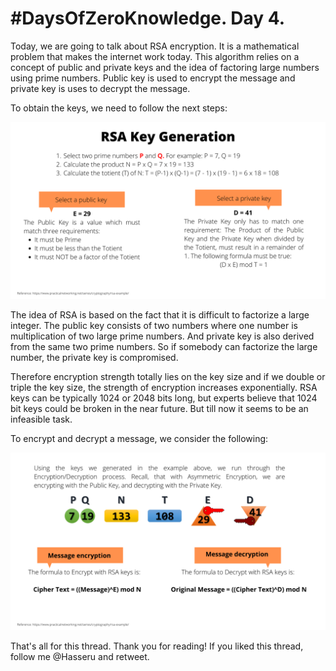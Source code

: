 # #DaysOfZeroKnowledge. Day 4.

Today, we are going to talk about RSA encryption. It is a mathematical problem that makes the internet work today. This algorithm relies on a concept of public and private keys and the idea of factoring large numbers using prime numbers. Public key is used to encrypt the message and private key is uses to decrypt the message. 

To obtain the keys, we need to follow the next steps:

![RSA Key Generation](https://raw.githubusercontent.com/hasselalcala/DaysOfZeroKnowledge/main/images/RSA_1.png)

The idea of RSA is based on the fact that it is difficult to factorize a large integer. The public key consists of two numbers where one number is multiplication of two large prime numbers. And private key is also derived from the same two prime numbers. So if somebody can factorize the large number, the private key is compromised. 

Therefore encryption strength totally lies on the key size and if we double or triple the key size, the strength of encryption increases exponentially. RSA keys can be typically 1024 or 2048 bits long, but experts believe that 1024 bit keys could be broken in the near future. But till now it seems to be an infeasible task.

To encrypt and decrypt a message, we consider the following: 

![Message encryption/decryption](https://raw.githubusercontent.com/hasselalcala/DaysOfZeroKnowledge/main/images/RSA_2.png)





That's all for this thread. Thank you for reading! If you liked this thread, follow me @Hasseru and retweet.






